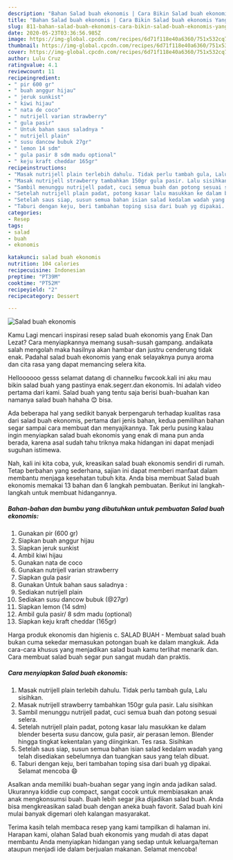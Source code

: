 ```yaml
---
description: "Bahan Salad buah ekonomis | Cara Bikin Salad buah ekonomis Yang Bisa Manjain Lidah"
title: "Bahan Salad buah ekonomis | Cara Bikin Salad buah ekonomis Yang Bisa Manjain Lidah"
slug: 811-bahan-salad-buah-ekonomis-cara-bikin-salad-buah-ekonomis-yang-bisa-manjain-lidah
date: 2020-05-23T03:36:56.985Z
image: https://img-global.cpcdn.com/recipes/6d71f118e40a6360/751x532cq70/salad-buah-ekonomis-foto-resep-utama.jpg
thumbnail: https://img-global.cpcdn.com/recipes/6d71f118e40a6360/751x532cq70/salad-buah-ekonomis-foto-resep-utama.jpg
cover: https://img-global.cpcdn.com/recipes/6d71f118e40a6360/751x532cq70/salad-buah-ekonomis-foto-resep-utama.jpg
author: Lulu Cruz
ratingvalue: 4.1
reviewcount: 11
recipeingredient:
- " pir 600 gr"
- " buah anggur hijau"
- " jeruk sunkist"
- " kiwi hijau"
- " nata de coco"
- " nutrijell varian strawberry"
- " gula pasir"
- " Untuk bahan saus saladnya "
- " nutrijell plain"
- " susu dancow bubuk 27gr"
- " lemon 14 sdm"
- " gula pasir 8 sdm madu optional"
- " keju kraft cheddar 165gr"
recipeinstructions:
- "Masak nutrijell plain terlebih dahulu. Tidak perlu tambah gula, Lalu sisihkan."
- "Masak nutrijell strawberry tambahkan 150gr gula pasir. Lalu sisihkan"
- "Sambil menunggu nutrijell padat, cuci semua buah dan potong sesuai selera."
- "Setelah nutrijell plain padat, potong kasar lalu masukkan ke dalam blender beserta susu dancow, gula pasir, air perasan lemon. Blender hingga tingkat kekentalan yang diinginkan. Tes rasa. Sisihkan"
- "Setelah saus siap, susun semua bahan isian salad kedalam wadah yang telah disediakan sebelumnya dan tuangkan saus yang telah dibuat."
- "Taburi dengan keju, beri tambahan toping sisa dari buah yg dipakai. Selamat mencoba 😄"
categories:
- Resep
tags:
- salad
- buah
- ekonomis

katakunci: salad buah ekonomis 
nutrition: 104 calories
recipecuisine: Indonesian
preptime: "PT39M"
cooktime: "PT52M"
recipeyield: "2"
recipecategory: Dessert

---
```



![Salad buah ekonomis](https://img-global.cpcdn.com/recipes/6d71f118e40a6360/751x532cq70/salad-buah-ekonomis-foto-resep-utama.jpg)

Kamu Lagi mencari inspirasi resep salad buah ekonomis yang Enak Dan Lezat? Cara menyiapkannya memang susah-susah gampang. andaikata salah mengolah maka hasilnya akan hambar dan justru cenderung tidak enak. Padahal salad buah ekonomis yang enak selayaknya punya aroma dan cita rasa yang dapat memancing selera kita.

Helloooooo gesss selamat datang di channelku fwcook.kali ini aku mau bikin salad buah yang pastinya enak.segerr.dan ekonomis. Ini adalah video pertama dari kami. Salad buah yang tentu saja berisi buah-buahan kan namanya salad buah hahaha 😊 bisa.

Ada beberapa hal yang sedikit banyak berpengaruh terhadap kualitas rasa dari salad buah ekonomis, pertama dari jenis bahan, kedua pemilihan bahan segar sampai cara membuat dan menyajikannya. Tak perlu pusing kalau ingin menyiapkan salad buah ekonomis yang enak di mana pun anda berada, karena asal sudah tahu triknya maka hidangan ini dapat menjadi suguhan istimewa.


Nah, kali ini kita coba, yuk, kreasikan salad buah ekonomis sendiri di rumah. Tetap berbahan yang sederhana, sajian ini dapat memberi manfaat dalam membantu menjaga kesehatan tubuh kita. Anda bisa membuat Salad buah ekonomis memakai 13 bahan dan 6 langkah pembuatan. Berikut ini langkah-langkah untuk membuat hidangannya.

<!--inarticleads1-->

##### Bahan-bahan dan bumbu yang dibutuhkan untuk pembuatan Salad buah ekonomis:

1. Gunakan  pir (600 gr)
1. Siapkan  buah anggur hijau
1. Siapkan  jeruk sunkist
1. Ambil  kiwi hijau
1. Gunakan  nata de coco
1. Gunakan  nutrijell varian strawberry
1. Siapkan  gula pasir
1. Gunakan  Untuk bahan saus saladnya :
1. Sediakan  nutrijell plain
1. Sediakan  susu dancow bubuk (@27gr)
1. Siapkan  lemon (14 sdm)
1. Ambil  gula pasir/ 8 sdm madu (optional)
1. Siapkan  keju kraft cheddar (165gr)


Harga produk ekonomis dan higienis c. SALAD BUAH - Membuat salad buah bukan cuma sekedar memasukan potongan buah ke dalam mangkuk. Ada cara-cara khusus yang menjadikan salad buah kamu terlihat menarik dan. Cara membuat salad buah segar pun sangat mudah dan praktis. 

<!--inarticleads2-->

##### Cara menyiapkan Salad buah ekonomis:

1. Masak nutrijell plain terlebih dahulu. Tidak perlu tambah gula, Lalu sisihkan.
1. Masak nutrijell strawberry tambahkan 150gr gula pasir. Lalu sisihkan
1. Sambil menunggu nutrijell padat, cuci semua buah dan potong sesuai selera.
1. Setelah nutrijell plain padat, potong kasar lalu masukkan ke dalam blender beserta susu dancow, gula pasir, air perasan lemon. Blender hingga tingkat kekentalan yang diinginkan. Tes rasa. Sisihkan
1. Setelah saus siap, susun semua bahan isian salad kedalam wadah yang telah disediakan sebelumnya dan tuangkan saus yang telah dibuat.
1. Taburi dengan keju, beri tambahan toping sisa dari buah yg dipakai. Selamat mencoba 😄


Asalkan anda memiliki buah-buahan segar yang ingin anda jadikan salad. Ukurannya kiddie cup compact, sangat cocok untuk membiasakan anak anak mengkonsumsi buah. Buah lebih segar jika dijadikan salad buah. Anda bisa mengkreasikan salad buah dengan aneka buah favorit. Salad buah kini mulai banyak digemari oleh kalangan masyarakat. 

Terima kasih telah membaca resep yang kami tampilkan di halaman ini. Harapan kami, olahan Salad buah ekonomis yang mudah di atas dapat membantu Anda menyiapkan hidangan yang sedap untuk keluarga/teman ataupun menjadi ide dalam berjualan makanan. Selamat mencoba!
